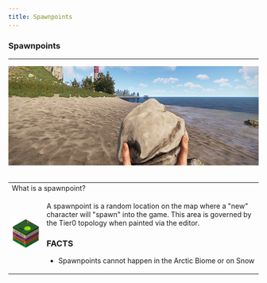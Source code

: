 ```yaml
---
title: Spawnpoints
---
```


<h3>Spawnpoints</h3>
<hr>
<center><img height="200" src="wiki/images/spawn.png"></center>

<br>
<table>
  <tr><td colspan="2">What is a spawnpoint?</td></tr>
  <tr>
<td><img src="wiki/images/spawnpoint.png"></td>
<td><p>A spawnpoint is a random location on the map where a "new" character will "spawn" into the game.  This area is governed by the Tier0 topology when painted via the editor.</p>
<h3>FACTS</h3>
<ul>
  <li>Spawnpoints cannot happen in the Arctic Biome or on Snow</li>
</ul>
</td>
  </tr>
</table>

